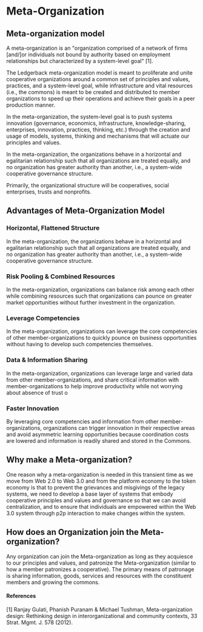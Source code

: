 # Meta-Organization

## Meta-organization model ‌ 

A meta-organization is an "organization comprised of a network of firms \[and/\]or individuals not bound by authority based on employment relationships but characterized by a system-level goal" \[1\].

The Ledgerback meta-organization model is meant to proliferate and unite cooperative organizations around a common set of principles and values, practices, and a system-level goal, while infrastructure and vital resources \(i.e., the commons\) is meant to be created and distributed to member organizations to speed up their operations and achieve their goals in a peer production manner.

In the meta-organization, the system-level goal is to push systems innovation \(governance, economics, infrastructure, knowledge-sharing, enterprises, innovation, practices, thinking, etc.\) through the creation and usage of models, systems, thinking and mechanisms that will actuate our principles and values.

In the meta-organization, the organizations behave in a horizontal and egalitarian relationship such that all organizations are treated equally, and no organization has greater authority than another, i.e., a system-wide cooperative governance structure.

Primarily, the organizational structure will be cooperatives, social enterprises, trusts and nonprofits. 

## Advantages of Meta-Organization Model

### Horizontal, Flattened Structure

In the meta-organization, the organizations behave in a horizontal and egalitarian relationship such that all organizations are treated equally, and no organization has greater authority than another, i.e., a system-wide cooperative governance structure.

### Risk Pooling & Combined Resources

In the meta-organization, organizations can balance risk among each other while combining resources such that organizations can pounce on greater market opportunities without further investment in the organization.

### Leverage Competencies

In the meta-organization, organizations can leverage the core competencies of other member-organizations to quickly pounce on business opportunities without having to develop such competencies themselves. 

### Data & Information Sharing

In the meta-organization, organizations can leverage large and varied data from other member-organizations, and share critical information with member-organizations to help improve productivity while not worrying about absence of trust o

### Faster Innovation 

By leveraging core competencies and information from other member-organizations, organizations can trigger innovation in their respective areas and avoid asymmetric learning opportunities because coordination costs are lowered and information is readily shared and stored in the Commons. 



## Why make a Meta-organization? 

One reason why a meta-organization is needed in this transient time as we move from Web 2.0 to Web 3.0 and from the platform economy to the token economy is that to prevent the grievances and misgivings of the legacy systems, we need to develop a base layer of systems that embody cooperative principles and values and governance so that we can avoid centralization, and to ensure that individuals are empowered within the Web 3.0 system through p2p interaction to make changes within the system.

## ‌How does an Organization join the Meta-organization?

Any organization can join the Meta-organization as long as they acquiesce to our principles and values, and patronize the Meta-organization \(similar to how a member patronizes a cooperative\). The primary means of patronage is sharing information, goods, services and resources with the constituent members and growing the commons.



#### References

\[1\] Ranjay Gulati, Phanish Puranam & Michael Tushman, Meta-organization design: Rethinking design in interorganizational and community contexts, 33 Strat. Mgmt. J. 578 \(2012\).

